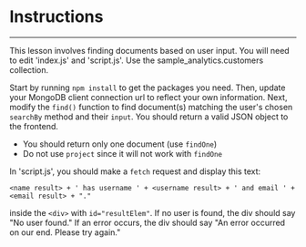 # Instructions  

---

This lesson involves finding documents
based on user input. You will need to edit
'index.js' and 'script.js'. Use the 
sample_analytics.customers collection.

Start by running `npm install` to get the 
packages you need. Then, update your MongoDB client
connection url to reflect your own
information. Next, modify the `find()`
function to find document(s) matching
the user's chosen `searchBy` method
and their `input`. You should return
a valid JSON object to the frontend.
- You should return only one document (use `findOne`)
- Do not use `project` since it will not work with
  `findOne`

In 'script.js', you should make a `fetch` request
and display this text:

`<name result> + ' has username ' + <username result> + ' and email ' + <email result> + "." `

inside the `<div>` with `id="resultElem"`. If no user is found, the div
should say "No user found." If an error 
occurs, the div should say "An error occurred on
our end. Please try again."